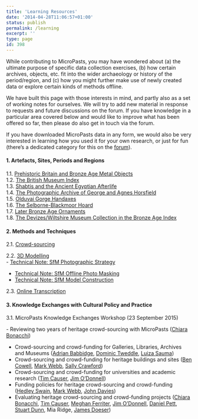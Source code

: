 ```yaml
---
title: 'Learning Resources'
date: '2014-04-28T11:06:57+01:00'
status: publish
permalink: /learning
excerpt: ''
type: page
id: 398
---
```


While contributing to MicroPasts, you may have wondered about (a) the ultimate purpose of specific data collection exercises, (b) how certain archives, objects, etc. fit into the wider archaeology or history of the period/region, and (c) how you might further make use of newly created data or explore certain kinds of methods offline.

We have built this page with those interests in mind, and partly also as a set of working notes for ourselves. We will try to add new material in response to requests and future discussions on the forum. If you have knowledge in a particular area covered below and would like to improve what has been offered so far, then please do also get in touch via the forum.

If you have downloaded MicroPasts data in any form, we would also be very interested in learning how you used it for your own research, or just for fun (there’s a dedicated category for this on the [forum](http://community.micropasts.org "Community Forum")).

#### 1. Artefacts, Sites, Periods and Regions

1.1. [Prehistoric Britain and Bronze Age Metal Objects](https://blog.micropasts.org/2014/06/20/later-prehistoric-britain-the-development-of-bronze-age-metal-objects/)  
1.2. [The British Museum Index](https://blog.micropasts.org/2014/06/05/the-british-museum-index/)  
1.3. [Shabtis and the Ancient Egyptian Afterlife](https://blog.micropasts.org/2014/06/23/shabtis-and-the-ancient-egyptian-afterlife/)  
1.4. [The Photographic Archive of George and Agnes Horsfield](https://blog.micropasts.org/2014/09/08/in-the-lens-george-and-agnes-horsfields-photographs/)  
1.5. [Olduvai Gorge Handaxes](https://blog.micropasts.org/2014/10/30/3d-models-of-olduvai-gorge-handaxes/)  
1.6. [The Selborne-Blackmoor Hoard](https://blog.micropasts.org/2014/11/17/things-that-go-bump-in-the-night-the-selborne-blackmoor-hoard-the-significance-of-lba-weapon-hoards/)  
1.7. [Later Bronze Age Ornaments](https://blog.micropasts.org/2014/12/11/later-bronze-age-ornaments/)  
1.8. [The Devizes/Wiltshire Museum Collection in the Bronze Age Index](https://blog.micropasts.org/2015/01/22/the-devizeswiltshire-museum-collection-in-the-bronze-age-index/)</div>

#### 2. Methods and Techniques

2.1. [Crowd-sourcing](https://blog.micropasts.org/2014/06/05/crowd-sourcing/ "Crowd-sourcing")</div><div class="learning-list-1">2.2. [3D Modelling](https://blog.micropasts.org/2014/06/13/3d-modelling-via-sfm/)</div><div class="learning-list-2">- [Technical Note: SfM Photographic Strategy](https://github.com/MicroPasts/MicroPasts-TechnicalNotes/raw/master/pdf/1-PhotoCapture_Artefacts.pdf)

- [Technical Note: SfM Offline Photo Masking](https://github.com/MicroPasts/MicroPasts-TechnicalNotes/raw/master/pdf/2-PhotoMasking_Artefacts.pdf)
- [Technical Note: SfM Model Construction](https://github.com/MicroPasts/MicroPasts-TechnicalNotes/raw/master/pdf/3a-ModelCreation_Artefacts_Photoscan.pdf)

2.3. [Online Transcription](https://blog.micropasts.org/2014/06/05/online-transcription/)</div></div><div class="push"></div><div class="push">

#### 3. Knowledge Exchanges with Cultural Policy and Practice

3.1. MicroPasts Knowledge Exchanges Workshop (23 September 2015)</div>- Reviewing two years of heritage crowd-sourcing with MicroPasts ([Chiara Bonacchi](https://www.youtube.com/watch?v=9uZff2xeRdQ))
- Crowd-sourcing and crowd-funding for Galleries, Libraries, Archives and Museums ([Adrian Babbidge](https://www.youtube.com/watch?v=Fjguo9RsCgk), [Dominic Tweddle](https://www.youtube.com/watch?v=2wIsRwgm1uI), [Luiza Sauma](https://www.youtube.com/watch?v=o-DkDi_y7DQ))
- Crowd-sourcing and crowd-funding for heritage buildings and sites ([Ben Cowell](https://www.youtube.com/watch?v=POe5p0kr4xc), [Mark Webb](https://www.youtube.com/watch?v=mKKEoPz_2ac), [Sally Crawford](https://www.youtube.com/watch?v=fIEejgqSNlI))
- Crowd-sourcing and crowd-funding for universities and academic research ([Tim Causer](https://www.youtube.com/watch?v=lSjcUQqqTdc), [Jim O’Donnell](https://www.youtube.com/watch?v=CfDb4wCufVg))
- Funding policies for heritage crowd-sourcing and crowd-funding ([Hedley Swain](https://www.youtube.com/watch?v=9JQ7LA_vN-0), [Mark Webb](https://www.youtube.com/watch?v=nURjOvcmUKI), [John Davies](https://www.youtube.com/watch?v=K6cCeA8S9ak))
- Evaluating heritage crowd-sourcing and crowd-funding projects ([Chiara Bonacchi](https://www.youtube.com/watch?v=yPmhN1KmqBw), [Tim Causer](https://www.youtube.com/watch?v=qq239xKmdD0), [Meghan Ferriter](https://www.youtube.com/watch?v=DujhE8NvJxo), [Jim O’Donnell](https://www.youtube.com/watch?v=rE7108ZT7u4), [Daniel Pett](https://www.youtube.com/channel/UCHoSalhpL825RuHkQh2tbjg), [Stuart Dunn](https://www.youtube.com/watch?v=BGomiaKxTWo), Mia Ridge, [James Doeser](https://www.youtube.com/watch?v=rskS46tanVM))

